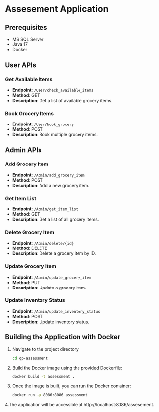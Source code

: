 # Assesement Application

## Prerequisites
- MS SQL Server
- Java 17
- Docker

## User APIs

### Get Available Items
- **Endpoint**: `/User/check_available_items`
- **Method**: GET
- **Description**: Get a list of available grocery items.

### Book Grocery Items
- **Endpoint**: `/User/book_grocery`
- **Method**: POST
- **Description**: Book multiple grocery items.

## Admin APIs

### Add Grocery Item
- **Endpoint**: `/Admin/add_grocery_item`
- **Method**: POST
- **Description**: Add a new grocery item.

### Get Item List
- **Endpoint**: `/Admin/get_item_list`
- **Method**: GET
- **Description**: Get a list of all grocery items.

### Delete Grocery Item
- **Endpoint**: `/Admin/delete/{id}`
- **Method**: DELETE
- **Description**: Delete a grocery item by ID.

### Update Grocery Item
- **Endpoint**: `/Admin/update_grocery_item`
- **Method**: PUT
- **Description**: Update a grocery item.

### Update Inventory Status
- **Endpoint**: `/Admin/update_inventory_status`
- **Method**: POST
- **Description**: Update inventory status.

## Building the Application with Docker

1. Navigate to the project directory:
   ```bash
   cd qp-assessment
2. Build the Docker image using the provided Dockerfile:
   ```bash
   docker build -t assessment .
3. Once the image is built, you can run the Docker container:
   ```bash
   docker run -p 8086:8086 assessment
4.The application will be accessible at http://localhost:8086/assesement.
